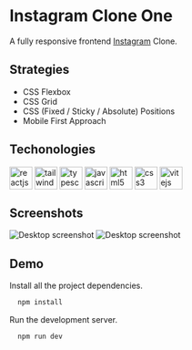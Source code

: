 # Instagram Clone One

A fully responsive frontend [Instagram](https://instagram-clone-one.ntabucejo.vercel.app/) Clone.

## Strategies 

* CSS Flexbox
* CSS Grid
* CSS (Fixed / Sticky / Absolute) Positions
* Mobile First Approach

## Techonologies

<p align="left">
  <img
    align="center"
    src="https://github.com/ntabucejo/ntabucejo/blob/main/icons/reactjs-icon.png?raw=true"
    alt="reactjs"
    height="40"
    width="40"
  />
  <img
    align="center"
    src="https://github.com/ntabucejo/ntabucejo/blob/main/icons/tailwindcss-icon.png?raw=true"
    alt="tailwindcss"
    height="40"
    width="40"
  />
  <img
    align="center"
    src="https://github.com/ntabucejo/ntabucejo/blob/main/icons/typescript-icon.png?raw=true"
    alt="typescript"
    height="40"
    width="40"
  />
  <img
    align="center"
    src="https://github.com/ntabucejo/ntabucejo/blob/main/icons/javascript-icon.png?raw=true"
    alt="javascript"
    height="40"
    width="40"
  />
  <img
    align="center"
    src="https://github.com/ntabucejo/ntabucejo/blob/main/icons/html5-icon.png?raw=true"
    alt="html5"
    height="40"
    width="40"
  />
  <img
    align="center"
    src="https://github.com/ntabucejo/ntabucejo/blob/main/icons/css3-icon.png?raw=true"
    alt="css3"
    height="40"
    width="40"
  />
   <img
    align="center"
    src="https://github.com/ntabucejo/ntabucejo/blob/main/icons/vitejs-icon.png?raw=true"
    alt="vitejs"
    height="40"
    width="40"
  />
</p>

## Screenshots

![Desktop screenshot](https://github.com/ntabucejo/instagram-clone-one/blob/main/src/assets/screenshots/desktop-1.png?raw=true)
![Desktop screenshot](https://github.com/ntabucejo/instagram-clone-one/blob/main/src/assets/screenshots/desktop-2.png?raw=true)

## Demo

Install all the project dependencies.
```bash
  npm install
```

Run the development server.
```bash
  npm run dev
```
